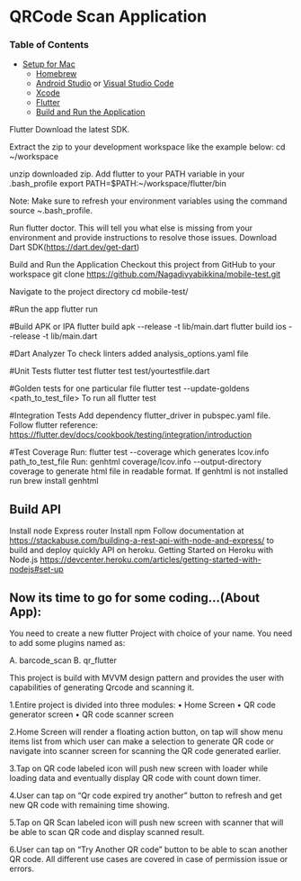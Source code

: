 # QRCode Scan Application

### Table of Contents
  - [Setup for Mac](#setup-for-mac)
    - [Homebrew](#homebrew)
    - [Android Studio](https://developer.android.com/studio) or [Visual Studio Code](https://code.visualstudio.com)
    - [Xcode](#Xcode)
    - [Flutter](https://flutter.dev/docs/get-started/install/macos)
    - [Build and Run the Application](#build-and-run-the-application)

Flutter
   Download the latest SDK.

   Extract the zip to your development workspace like the example below:
   cd ~/workspace

   unzip downloaded zip.
   Add flutter to your PATH variable in your .bash_profile
   export PATH=$PATH:~/workspace/flutter/bin

   Note: Make sure to refresh your environment variables using the command source ~\.bash_profile.

   Run flutter doctor.
   This will tell you what else is missing from your environment and provide instructions to resolve those issues.
   Download Dart SDK(https://dart.dev/get-dart)

Build and Run the Application
   Checkout this project from GitHub to your workspace
   git clone https://github.com/Nagadivyabikkina/mobile-test.git

   Navigate to the project directory
   cd mobile-test/

   #Run the app
   flutter run

   #Build APK or IPA
   flutter build apk --release -t lib/main.dart
   flutter build ios --release -t lib/main.dart

   #Dart Analyzer
   To check linters added analysis_options.yaml file

   #Unit Tests
   flutter test
   flutter test test/yourtestfile.dart

   #Golden tests for one particular file
   flutter test --update-goldens <path_to_test_file>
   To run all
   flutter test

   #Integration Tests
   Add dependency flutter_driver in pubspec.yaml file. Follow flutter reference:
   https://flutter.dev/docs/cookbook/testing/integration/introduction

   #Test Coverage
   Run: flutter test --coverage which generates lcov.info path_to_test_file
   Run: genhtml coverage/lcov.info --output-directory coverage to generate html file in readable format.
   If genhtml is not installed run brew install genhtml

## Build API

  Install node
  Express router
  Install npm
  Follow documentation at https://stackabuse.com/building-a-rest-api-with-node-and-express/ to build and deploy quickly API on heroku.
  Getting Started on Heroku with Node.js
  https://devcenter.heroku.com/articles/getting-started-with-nodejs#set-up

## Now its time to go for some coding...(About App):
You need to create a new flutter Project with choice of your name. You need to add some plugins named as:

  A. barcode_scan
  B. qr_flutter
  
  This project is build with MVVM design pattern and provides the user with capabilities of generating Qrcode and scanning it.
  
  1.Entire project is divided into three modules:
        •	Home Screen
        •	QR code generator screen
        •	QR code scanner screen
        
  2.Home Screen will render a floating action button, on tap will show menu items list from which user can make a selection to generate QR code or navigate into scanner    screen for scanning the QR code generated earlier.
  
  3.Tap on QR code labeled icon will push new screen with loader while loading data and eventually display QR code with count down timer.

  4.User can tap on “Qr code expired try another” button to refresh and get new QR code with remaining time showing.


  5.Tap on QR Scan labeled icon will push new screen with scanner that will be able to scan QR code and display scanned result.

  6.User can tap on “Try Another QR code” button to be able to scan another QR code. All different use cases are covered in case of permission issue or errors.

